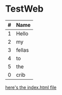 # TestWeb
| \# |Name|
|----|----|
|  1 |Hello|
|  2 |my|
|  3 |fellas|
|  4 |to|
|  5 |the|
|  0 |crib|

[here's the index.html file](https://sakars.github.io/TestWeb/index.html)